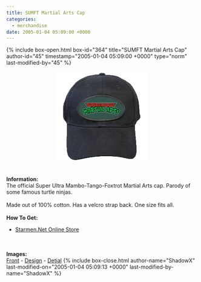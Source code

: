```yaml
---
title: SUMFT Martial Arts Cap
categories:
  - merchandise
date: 2005-01-04 05:09:00 +0000
---
```

{% include box-open.html box-id="364" title="SUMFT Martial Arts Cap" author-id="45" timestamp="2005-01-04 05:09:00 +0000" type="norm" last-modified-by="45" %}
	<center>
	<img src="/merchandise/images/smn_sumftcap_title.png" border="0" alt="SUMFT Martial Arts Cap" />
	</center>
	<br /><br />
	<b>Information:</b>
	<br />
	The official Super Ultra Mambo-Tango-Foxtrot Martial Arts cap. Parody of some famous 
	turtle ninjas.
	<br /><br />
	Made out of 100% cotton. Has a velcro strap back. One size fits all.
	<br /><br />
	<b>How To Get:</b>
	<br />
	<ul>
	<li><a href="http://www.cafeshops.com/starmen.8708759">Starmen.Net Online Store</a></li>
	</ul>
	<br /><br />
	<b>Images:</b>
	<br />
	<a href="/merchandise/images/smn_sumftcap_front.jpg">Front</a> - <a href="/merchandise/images/smn_sumftcap_design.jpg">Design</a> - <a href="/merchandise/images/smn_hd2.jpg">Detial</a>
{% include box-close.html author-name="ShadowX" last-modified-on="2005-01-04 05:09:13 +0000" last-modified-by-name="ShadowX" %}
